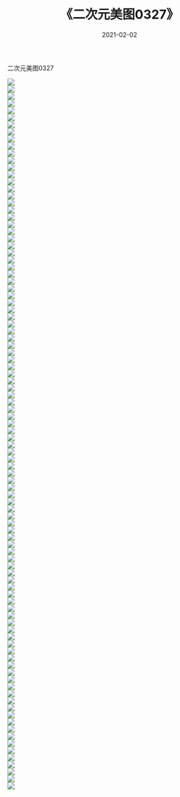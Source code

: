 ﻿---
layout: post
title:  《二次元美图0327》
date:   2021-02-02
img: http://imgx.orgx.ga/二次元/2021/二次元美图0327/000.jpg
categories: [美女, 清纯, 唯美]
---

二次元美图0327

 ![](http://imgx.orgx.ga/二次元/2021/二次元美图0327/001.jpg) <br>![](http://imgx.orgx.ga/二次元/2021/二次元美图0327/002.jpg) <br>![](http://imgx.orgx.ga/二次元/2021/二次元美图0327/003.jpg) <br>![](http://imgx.orgx.ga/二次元/2021/二次元美图0327/004.jpg) <br>![](http://imgx.orgx.ga/二次元/2021/二次元美图0327/005.jpg) <br>![](http://imgx.orgx.ga/二次元/2021/二次元美图0327/006.jpg) <br>![](http://imgx.orgx.ga/二次元/2021/二次元美图0327/007.jpg) <br>![](http://imgx.orgx.ga/二次元/2021/二次元美图0327/008.jpg) <br>![](http://imgx.orgx.ga/二次元/2021/二次元美图0327/009.jpg) <br>![](http://imgx.orgx.ga/二次元/2021/二次元美图0327/010.jpg) <br>![](http://imgx.orgx.ga/二次元/2021/二次元美图0327/011.jpg) <br>![](http://imgx.orgx.ga/二次元/2021/二次元美图0327/012.jpg) <br>![](http://imgx.orgx.ga/二次元/2021/二次元美图0327/013.jpg) <br>![](http://imgx.orgx.ga/二次元/2021/二次元美图0327/014.jpg) <br>![](http://imgx.orgx.ga/二次元/2021/二次元美图0327/015.jpg) <br>![](http://imgx.orgx.ga/二次元/2021/二次元美图0327/016.jpg) <br>![](http://imgx.orgx.ga/二次元/2021/二次元美图0327/017.jpg) <br>![](http://imgx.orgx.ga/二次元/2021/二次元美图0327/018.jpg) <br>![](http://imgx.orgx.ga/二次元/2021/二次元美图0327/019.jpg) <br>![](http://imgx.orgx.ga/二次元/2021/二次元美图0327/020.jpg) <br>![](http://imgx.orgx.ga/二次元/2021/二次元美图0327/021.jpg) <br>![](http://imgx.orgx.ga/二次元/2021/二次元美图0327/022.jpg) <br>![](http://imgx.orgx.ga/二次元/2021/二次元美图0327/023.jpg) <br>![](http://imgx.orgx.ga/二次元/2021/二次元美图0327/024.jpg) <br>![](http://imgx.orgx.ga/二次元/2021/二次元美图0327/025.jpg) <br>![](http://imgx.orgx.ga/二次元/2021/二次元美图0327/026.jpg) <br>![](http://imgx.orgx.ga/二次元/2021/二次元美图0327/027.jpg) <br>![](http://imgx.orgx.ga/二次元/2021/二次元美图0327/028.jpg) <br>![](http://imgx.orgx.ga/二次元/2021/二次元美图0327/029.jpg) <br>![](http://imgx.orgx.ga/二次元/2021/二次元美图0327/030.jpg) <br>![](http://imgx.orgx.ga/二次元/2021/二次元美图0327/031.jpg) <br>![](http://imgx.orgx.ga/二次元/2021/二次元美图0327/032.jpg) <br>![](http://imgx.orgx.ga/二次元/2021/二次元美图0327/033.jpg) <br>![](http://imgx.orgx.ga/二次元/2021/二次元美图0327/034.jpg) <br>![](http://imgx.orgx.ga/二次元/2021/二次元美图0327/035.jpg) <br>![](http://imgx.orgx.ga/二次元/2021/二次元美图0327/036.jpg) <br>![](http://imgx.orgx.ga/二次元/2021/二次元美图0327/037.jpg) <br>![](http://imgx.orgx.ga/二次元/2021/二次元美图0327/038.jpg) <br>![](http://imgx.orgx.ga/二次元/2021/二次元美图0327/039.jpg) <br>![](http://imgx.orgx.ga/二次元/2021/二次元美图0327/040.jpg) <br>![](http://imgx.orgx.ga/二次元/2021/二次元美图0327/041.jpg) <br>![](http://imgx.orgx.ga/二次元/2021/二次元美图0327/042.jpg) <br>![](http://imgx.orgx.ga/二次元/2021/二次元美图0327/043.jpg) <br>![](http://imgx.orgx.ga/二次元/2021/二次元美图0327/044.jpg) <br>![](http://imgx.orgx.ga/二次元/2021/二次元美图0327/045.jpg) <br>![](http://imgx.orgx.ga/二次元/2021/二次元美图0327/046.jpg) <br>![](http://imgx.orgx.ga/二次元/2021/二次元美图0327/047.jpg) <br>![](http://imgx.orgx.ga/二次元/2021/二次元美图0327/048.jpg) <br>![](http://imgx.orgx.ga/二次元/2021/二次元美图0327/049.jpg) <br>![](http://imgx.orgx.ga/二次元/2021/二次元美图0327/050.jpg) <br>![](http://imgx.orgx.ga/二次元/2021/二次元美图0327/051.jpg) <br>![](http://imgx.orgx.ga/二次元/2021/二次元美图0327/052.jpg) <br>![](http://imgx.orgx.ga/二次元/2021/二次元美图0327/053.jpg) <br>![](http://imgx.orgx.ga/二次元/2021/二次元美图0327/054.jpg) <br>![](http://imgx.orgx.ga/二次元/2021/二次元美图0327/055.jpg) <br>![](http://imgx.orgx.ga/二次元/2021/二次元美图0327/056.jpg) <br>![](http://imgx.orgx.ga/二次元/2021/二次元美图0327/057.jpg) <br>![](http://imgx.orgx.ga/二次元/2021/二次元美图0327/058.jpg) <br>![](http://imgx.orgx.ga/二次元/2021/二次元美图0327/059.jpg) <br>![](http://imgx.orgx.ga/二次元/2021/二次元美图0327/060.jpg) <br>![](http://imgx.orgx.ga/二次元/2021/二次元美图0327/061.jpg) <br>![](http://imgx.orgx.ga/二次元/2021/二次元美图0327/062.jpg) <br>![](http://imgx.orgx.ga/二次元/2021/二次元美图0327/063.jpg) <br>![](http://imgx.orgx.ga/二次元/2021/二次元美图0327/064.jpg) <br>![](http://imgx.orgx.ga/二次元/2021/二次元美图0327/065.jpg) <br>![](http://imgx.orgx.ga/二次元/2021/二次元美图0327/066.jpg) <br>![](http://imgx.orgx.ga/二次元/2021/二次元美图0327/067.jpg) <br>![](http://imgx.orgx.ga/二次元/2021/二次元美图0327/068.jpg) <br>![](http://imgx.orgx.ga/二次元/2021/二次元美图0327/069.jpg) <br>![](http://imgx.orgx.ga/二次元/2021/二次元美图0327/070.jpg) <br>![](http://imgx.orgx.ga/二次元/2021/二次元美图0327/071.jpg) <br>![](http://imgx.orgx.ga/二次元/2021/二次元美图0327/072.jpg) <br>![](http://imgx.orgx.ga/二次元/2021/二次元美图0327/073.jpg) <br>![](http://imgx.orgx.ga/二次元/2021/二次元美图0327/074.jpg) <br>![](http://imgx.orgx.ga/二次元/2021/二次元美图0327/075.jpg) <br>![](http://imgx.orgx.ga/二次元/2021/二次元美图0327/076.jpg) <br>![](http://imgx.orgx.ga/二次元/2021/二次元美图0327/077.jpg) <br>![](http://imgx.orgx.ga/二次元/2021/二次元美图0327/078.jpg) <br>![](http://imgx.orgx.ga/二次元/2021/二次元美图0327/079.jpg) <br>![](http://imgx.orgx.ga/二次元/2021/二次元美图0327/080.jpg) <br>![](http://imgx.orgx.ga/二次元/2021/二次元美图0327/081.jpg) <br>![](http://imgx.orgx.ga/二次元/2021/二次元美图0327/082.jpg) <br>![](http://imgx.orgx.ga/二次元/2021/二次元美图0327/083.jpg) <br>![](http://imgx.orgx.ga/二次元/2021/二次元美图0327/084.jpg) <br>![](http://imgx.orgx.ga/二次元/2021/二次元美图0327/085.jpg) <br>![](http://imgx.orgx.ga/二次元/2021/二次元美图0327/086.jpg) <br>![](http://imgx.orgx.ga/二次元/2021/二次元美图0327/087.jpg) <br>![](http://imgx.orgx.ga/二次元/2021/二次元美图0327/088.jpg) <br>![](http://imgx.orgx.ga/二次元/2021/二次元美图0327/089.jpg) <br>![](http://imgx.orgx.ga/二次元/2021/二次元美图0327/090.jpg) <br>![](http://imgx.orgx.ga/二次元/2021/二次元美图0327/091.jpg) <br>![](http://imgx.orgx.ga/二次元/2021/二次元美图0327/092.jpg) <br>![](http://imgx.orgx.ga/二次元/2021/二次元美图0327/093.jpg) <br>![](http://imgx.orgx.ga/二次元/2021/二次元美图0327/094.jpg) <br>![](http://imgx.orgx.ga/二次元/2021/二次元美图0327/095.jpg) <br>![](http://imgx.orgx.ga/二次元/2021/二次元美图0327/096.jpg) <br>![](http://imgx.orgx.ga/二次元/2021/二次元美图0327/097.jpg) <br>![](http://imgx.orgx.ga/二次元/2021/二次元美图0327/098.jpg) <br>![](http://imgx.orgx.ga/二次元/2021/二次元美图0327/099.jpg) <br>![](http://imgx.orgx.ga/二次元/2021/二次元美图0327/100.jpg) <br>